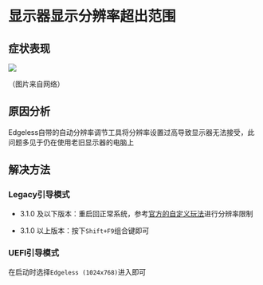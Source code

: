 # 显示器显示分辨率超出范围
## 症状表现

![](https://cloud.edgeless.top/picbed/wiki/images/screenshot_1582818245415.png)

（图片来自网络）

## 原因分析
Edgeless自带的自动分辨率调节工具将分辨率设置过高导致显示器无法接受，此问题多见于仍在使用老旧显示器的电脑上

## 解决方法
### Legacy引导模式
* 3.1.0 及以下版本：重启回正常系统，参考[官方的自定义玩法](../playground/config.md)进行分辨率限制

* 3.1.0 以上版本：按下`Shift+F9`组合键即可

### UEFI引导模式
在启动时选择`Edgeless (1024x768)`进入即可